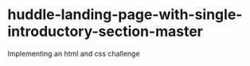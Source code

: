 # huddle-landing-page-with-single-introductory-section-master
Implementing an html and css challenge
